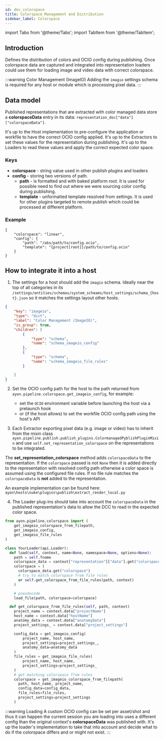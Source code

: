 ```yaml
---
id: dev_colorspace
title: Colorspace Management and Distribution
sidebar_label: Colorspace
---
```


import Tabs from '@theme/Tabs';
import TabItem from '@theme/TabItem';

## Introduction
Defines the distribution of colors and OCIO config during publishing. Once colorspace data are captured and integrated into representation loaders could use them for loading image and video data with correct colorspace.

:::warning Color Management (ImageIO)
Adding the `imagio` settings schema is required for any host or module which is processing pixel data.
:::

## Data model
Published representations that are extracted with color managed data store a **colorspaceData** entry in its data: `representation_doc["data"]["colorspaceData"]`.

It's up to the Host implementation to pre-configure the application or workfile to have the correct OCIO config applied.
It's up to the Extractors to set these values for the representation during publishing.
It's up to the Loaders to read these values and apply the correct expected color space.

### Keys
- **colorspace** - string value used in other publish plugins and loaders
- **config** - storing two versions of path.
  - **path** - is formatted and with baked platform root. It is used for possible need to find out where we were sourcing color config during publishing.
  - **template** - unformatted template resolved from settings. It is used for other plugins targeted to remote publish which could be processed at different platform.

### Example
    {
        "colorspace": "linear",
        "config": {
            "path": "/abs/path/to/config.ocio",
            "template": "{project[root]}/path/to/config.ocio"
        }
    }


## How to integrate it into a host
1. The settings for a host should add the `imagio` schema. Ideally near the top of all categories in its `/settings/entities/schemas/system_scheams/host_settings/schema_{host}.json` so it matches the settings layout other hosts.
```json
{
    "key": "imageio",
    "type": "dict",
    "label": "Color Management (ImageIO)",
    "is_group": true,
    "children": [
        {
            "type": "schema",
            "name": "schema_imageio_config"
        },
        {
            "type": "schema",
            "name": "schema_imageio_file_rules"
        }

    ]
}
```

2. Set the OCIO config path for the host to the path returned from `ayon.pipeline.colorspace.get_imageio_config`, for example:
	- set the `OCIO` environment variable before launching the host via a prelaunch hook
	- or (if the host allows) to set the workfile OCIO config path using the host's API

3. Each Extractor exporting pixel data (e.g. image or video) has to inherit from the mixin class `ayon.pipeline.publish.publish_plugins.ColormanagedPyblishPluginMixin` and use `self.set_representation_colorspace` on the representations to be integrated.

The **set_representation_colorspace** method adds `colorspaceData` to the representation. If the `colorspace` passed is not `None` then it is added directly to the representation with resolved config path otherwise a color space is assumed using the configured file rules. If no file rule matches the `colorspaceData` is **not** added to the representation.

An example implementation can be found here: `ayon\hosts\nuke\plugins\publish\extract_render_local.py`


4. The Loader plug-ins should take into account the `colorspaceData` in the published representation's data to allow the DCC to read in the expected color space.
```python
from ayon.pipeline.colorspace import (
    get_imageio_colorspace_from_filepath,
    get_imageio_config,
    get_imageio_file_rules
)

class YourLoader(api.Loader):
  def load(self, context, name=None, namespace=None, options=None):
    path = self.fname
    colorspace_data = context["representation"]["data"].get("colorspaceData", {})
    colorspace = (
      colorspace_data.get("colorspace")
      # try to match colorspace from file rules
      or self.get_colorspace_from_file_rules(path, context)
    )

    # pseudocode
    load_file(path, colorspace=colorspace)

  def get_colorspace_from_file_rules(self, path, context)
    project_name = context.data["projectName"]
    host_name = context.data["hostName"]
    anatomy_data = context.data["anatomyData"]
    project_settings_ = context.data["project_settings"]

    config_data = get_imageio_config(
        project_name, host_name,
        project_settings=project_settings_,
        anatomy_data=anatomy_data
    )
    file_rules = get_imageio_file_rules(
        project_name, host_name,
        project_settings=project_settings_
    )
    # get matching colorspace from rules
    colorspace = get_imageio_colorspace_from_filepath(
      path, host_name, project_name,
      config_data=config_data,
      file_rules=file_rules,
      project_settings=project_settings
    )
```

:::warning Loading
A custom OCIO config can be set per asset/shot and thus it can happen the current session you are loading into uses a different config than the original context's **colorspaceData** was published with. It's up the loader's implementation to take that into account and decide what to do if the colorspace differs and or might not exist.
:::